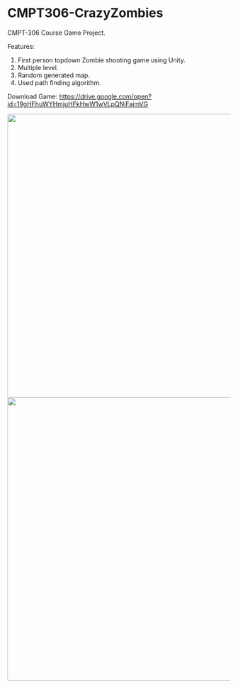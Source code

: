
# CMPT306-CrazyZombies
CMPT-306 Course Game Project.

Features:
1. First person topdown Zombie shooting game using Unity.
2. Multiple level.
3. Random generated map.
4. Used path finding algorithm.

Download Game: https://drive.google.com/open?id=19gHFhuWYHmjuHFkHwW1wVLpQNjFajmVG

<a href="url"><img src="https://drive.google.com/uc?export=view&id=1WgNZAcn2akCtw8hIb-e-f7IUXUnmGXdB" align="left" height="640" width="790" ></a>

<a href="url"><img src="https://drive.google.com/uc?export=view&id=12kd_W9bpqLLneC-GfhdAw4yD0Gh8NU1Y" align="left" height="640" width="790" ></a>
